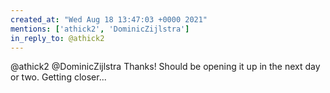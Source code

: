 ```yaml
---
created_at: "Wed Aug 18 13:47:03 +0000 2021"
mentions: ['athick2', 'DominicZijlstra']
in_reply_to: @athick2
---
```


@athick2 @DominicZijlstra Thanks! Should be opening it up in the next day or two. Getting closer...